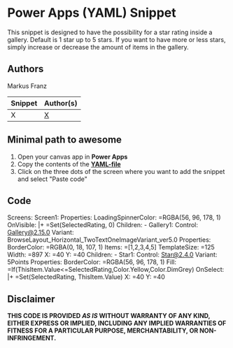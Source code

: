 # Power Apps (YAML) Snippet

This snippet is designed to have the possibility for a star rating inside a gallery. Default is 1 star up to 5 stars. If you want to have more or less stars, simply increase or decrease the amount of items in the gallery.

## Authors

Markus Franz

Snippet|Author(s)
--------|---------
X | [X](https://github.com/mmbr1606) 

## Minimal path to awesome

1. Open your canvas app in **Power Apps**
1. Copy the contents of the **[YAML-file](./source/minesweeper.yaml)** 
1. Click on the three dots of the screen where you want to add the snippet and select "Paste code"


## Code

Screens:
  Screen1:
    Properties:
      LoadingSpinnerColor: =RGBA(56, 96, 178, 1)
      OnVisible: |+
        =Set(SelectedRating, 0)
    Children:
      - Gallery1:
          Control: Gallery@2.15.0
          Variant: BrowseLayout_Horizontal_TwoTextOneImageVariant_ver5.0
          Properties:
            BorderColor: =RGBA(0, 18, 107, 1)
            Items: =[1,2,3,4,5]
            TemplateSize: =125
            Width: =897
            X: =40
            Y: =40
          Children:
            - Star1:
                Control: Star@2.4.0
                Variant: 5Points
                Properties:
                  BorderColor: =RGBA(56, 96, 178, 1)
                  Fill: =If(ThisItem.Value<=SelectedRating,Color.Yellow,Color.DimGrey)
                  OnSelect: |+
                    =Set(SelectedRating, ThisItem.Value)
                  X: =40
                  Y: =40


## Disclaimer

**THIS CODE IS PROVIDED *AS IS* WITHOUT WARRANTY OF ANY KIND, EITHER EXPRESS OR IMPLIED, INCLUDING ANY IMPLIED WARRANTIES OF FITNESS FOR A PARTICULAR PURPOSE, MERCHANTABILITY, OR NON-INFRINGEMENT.**

<!---
Replace X with the directory name of your snippet and uncomment this comment.

<img src="https://m365-visitor-stats.azurewebsites.net/powerplatform-snippets/power-apps/X" aria-hidden="true" />
--->
